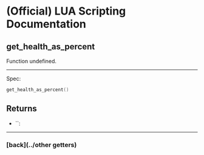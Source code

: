 
# (Official) LUA Scripting Documentation

## get_health_as_percent

Function undefined.

___

Spec:

```lua
get_health_as_percent()
```

## Returns

- ``: 

___

### [back](../other getters)
